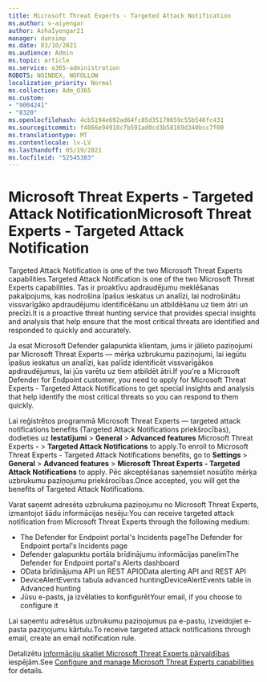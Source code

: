 ```yaml
---
title: Microsoft Threat Experts - Targeted Attack Notification
ms.author: v-aiyengar
author: AshaIyengar21
manager: dansimp
ms.date: 03/10/2021
ms.audience: Admin
ms.topic: article
ms.service: o365-administration
ROBOTS: NOINDEX, NOFOLLOW
localization_priority: Normal
ms.collection: Adm_O365
ms.custom:
- "9004241"
- "8320"
ms.openlocfilehash: 4cb5194e692ad64fc85d35170659c55b546fc431
ms.sourcegitcommit: f4866e94918c7b591ad0cd3b58169d340bcc7f00
ms.translationtype: MT
ms.contentlocale: lv-LV
ms.lasthandoff: 05/19/2021
ms.locfileid: "52545383"
---
```

# <a name="microsoft-threat-experts---targeted-attack-notification"></a><span data-ttu-id="ab888-102">Microsoft Threat Experts - Targeted Attack Notification</span><span class="sxs-lookup"><span data-stu-id="ab888-102">Microsoft Threat Experts - Targeted Attack Notification</span></span>

<span data-ttu-id="ab888-103">Targeted Attack Notification is one of the two Microsoft Threat Experts capabilities.</span><span class="sxs-lookup"><span data-stu-id="ab888-103">Targeted Attack Notification is one of the two Microsoft Threat Experts capabilities.</span></span> <span data-ttu-id="ab888-104">Tas ir proaktīvu apdraudējumu meklēšanas pakalpojums, kas nodrošina īpašus ieskatus un analīzi, lai nodrošinātu vissvarīgāko apdraudējumu identificēšanu un atbildēšanu uz tiem ātri un precīzi.</span><span class="sxs-lookup"><span data-stu-id="ab888-104">It is a proactive threat hunting service that provides special insights and analysis that help ensure that the most critical threats are identified and responded to quickly and accurately.</span></span>

<span data-ttu-id="ab888-105">Ja esat Microsoft Defender galapunkta klientam, jums ir jālieto paziņojumi par Microsoft Threat Experts — mērķa uzbrukumu paziņojumi, lai iegūtu īpašus ieskatus un analīzi, kas palīdz identificēt vissvarīgākos apdraudējumus, lai jūs varētu uz tiem atbildēt ātri.</span><span class="sxs-lookup"><span data-stu-id="ab888-105">If you're a Microsoft Defender for Endpoint customer, you need to apply for Microsoft Threat Experts - Targeted Attack Notifications to get special insights and analysis that help identify the most critical threats so you can respond to them quickly.</span></span>

<span data-ttu-id="ab888-106">Lai reģistrētos programmā Microsoft Threat Experts — targeted attack notifications benefits (Targeted Attack Notifications priekšrocības), dodieties uz **Iestatījumi**  >  **General**  >  **Advanced features** Microsoft Threat Experts -  >  **Targeted Attack Notifications** to apply.</span><span class="sxs-lookup"><span data-stu-id="ab888-106">To enroll to Microsoft Threat Experts - Targeted Attack Notifications benefits, go to **Settings** > **General** > **Advanced features** > **Microsoft Threat Experts - Targeted Attack Notifications** to apply.</span></span> <span data-ttu-id="ab888-107">Pēc akceptēšanas saņemsiet nosūtīto mērķa uzbrukumu paziņojumu priekšrocības.</span><span class="sxs-lookup"><span data-stu-id="ab888-107">Once accepted, you will get the benefits of Targeted Attack Notifications.</span></span>

<span data-ttu-id="ab888-108">Varat saņemt adresēta uzbrukuma paziņojumu no Microsoft Threat Experts, izmantojot šādu informācijas nesēju:</span><span class="sxs-lookup"><span data-stu-id="ab888-108">You can receive targeted attack notification from Microsoft Threat Experts through the following medium:</span></span>

- <span data-ttu-id="ab888-109">The Defender for Endpoint portal's Incidents page</span><span class="sxs-lookup"><span data-stu-id="ab888-109">The Defender for Endpoint portal's Incidents page</span></span>
- <span data-ttu-id="ab888-110">Defender galapunktu portāla brīdinājumu informācijas panelim</span><span class="sxs-lookup"><span data-stu-id="ab888-110">The Defender for Endpoint portal's Alerts dashboard</span></span>
- <span data-ttu-id="ab888-111">OData brīdinājuma API un REST API</span><span class="sxs-lookup"><span data-stu-id="ab888-111">OData alerting API and REST API</span></span>
- <span data-ttu-id="ab888-112">DeviceAlertEvents tabula advanced hunting</span><span class="sxs-lookup"><span data-stu-id="ab888-112">DeviceAlertEvents table in Advanced hunting</span></span>
- <span data-ttu-id="ab888-113">Jūsu e-pasts, ja izvēlaties to konfigurēt</span><span class="sxs-lookup"><span data-stu-id="ab888-113">Your email, if you choose to configure it</span></span>

<span data-ttu-id="ab888-114">Lai saņemtu adresētus uzbrukumu paziņojumus pa e-pastu, izveidojiet e-pasta paziņojumu kārtulu.</span><span class="sxs-lookup"><span data-stu-id="ab888-114">To receive targeted attack notifications through email, create an email notification rule.</span></span> 

<span data-ttu-id="ab888-115">Detalizētu [informāciju skatiet Microsoft Threat Experts pārvaldības](/windows/security/threat-protection/microsoft-defender-atp/configure-microsoft-threat-experts) iespējām.</span><span class="sxs-lookup"><span data-stu-id="ab888-115">See [Configure and manage Microsoft Threat Experts capabilities](/windows/security/threat-protection/microsoft-defender-atp/configure-microsoft-threat-experts) for details.</span></span>

